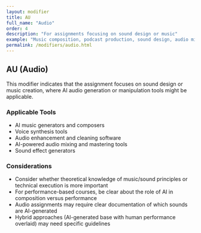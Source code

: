 ```yaml
---
layout: modifier
title: AU
full_name: "Audio"
order: 4
description: "For assignments focusing on sound design or music"
example: "Music composition, podcast production, sound design, audio mixing, voice recording"
permalink: /modifiers/audio.html
---
```


## AU (Audio)

This modifier indicates that the assignment focuses on sound design or music creation, where AI audio generation or manipulation tools might be applicable.

### Applicable Tools
- AI music generators and composers
- Voice synthesis tools
- Audio enhancement and cleaning software
- AI-powered audio mixing and mastering tools
- Sound effect generators

### Considerations
- Consider whether theoretical knowledge of music/sound principles or technical execution is more important
- For performance-based courses, be clear about the role of AI in composition versus performance
- Audio assignments may require clear documentation of which sounds are AI-generated
- Hybrid approaches (AI-generated base with human performance overlaid) may need specific guidelines